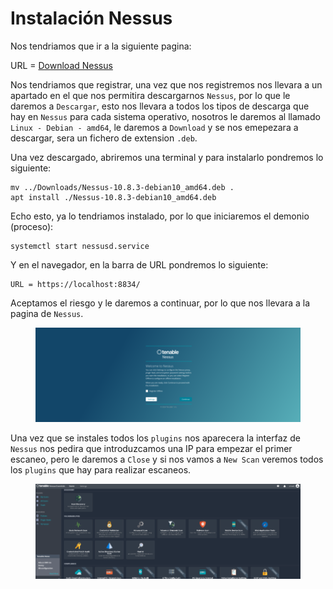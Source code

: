 # Instalación Nessus

Nos tendriamos que ir a la siguiente pagina:

URL = [Download Nessus](https://es-la.tenable.com/products/nessus/nessus-essentials)

Nos tendriamos que registrar, una vez que nos registremos nos llevara a un apartado en el que nos permitira descargarnos `Nessus`, por lo que le daremos a `Descargar`, esto nos llevara a todos los tipos de descarga que hay en `Nessus` para cada sistema operativo, nosotros le daremos al llamado `Linux - Debian - amd64`, le daremos a `Download` y se nos emepezara a descargar, sera un fichero de extension `.deb`.

Una vez descargado, abriremos una terminal y para instalarlo pondremos lo siguiente:

```shell
mv ../Downloads/Nessus-10.8.3-debian10_amd64.deb .
apt install ./Nessus-10.8.3-debian10_amd64.deb
```

Echo esto, ya lo tendriamos instalado, por lo que iniciaremos el demonio (proceso):

```shell
systemctl start nessusd.service
```

Y en el navegador, en la barra de URL pondremos lo siguiente:

```
URL = https://localhost:8834/
```

Aceptamos el riesgo y le daremos a continuar, por lo que nos llevara a la pagina de `Nessus`.

<figure><img src="../../../../.gitbook/assets/image (32) (1).png" alt=""><figcaption></figcaption></figure>

Una vez que se instales todos los `plugins` nos aparecera la interfaz de `Nessus` nos pedira que introduzcamos una IP para empezar el primer escaneo, pero le daremos a `Close` y si nos vamos a `New Scan` veremos todos los `plugins` que hay para realizar escaneos.

<figure><img src="../../../../.gitbook/assets/image (33) (1).png" alt=""><figcaption></figcaption></figure>
